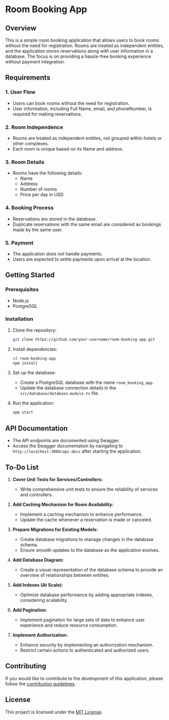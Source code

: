 # Room Booking App

## Overview

This is a simple room booking application that allows users to book rooms without the need for registration. Rooms are treated as independent entities, and the application stores reservations along with user information in a database. The focus is on providing a hassle-free booking experience without payment integration.

## Requirements

### 1. User Flow

- Users can book rooms without the need for registration.
- User information, including Full Name, email, and phoneNumber, is required for making reservations.

### 2. Room Independence

- Rooms are treated as independent entities, not grouped within hotels or other complexes.
- Each room is unique based on its Name and address.

### 3. Room Details

- Rooms have the following details:
  - Name
  - Address
  - Number of rooms
  - Price per day in USD

### 4. Booking Process

- Reservations are stored in the database.
- Duplicate reservations with the same email are considered as bookings made by the same user.

### 5. Payment

- The application does not handle payments.
- Users are expected to settle payments upon arrival at the location.

## Getting Started

### Prerequisites

- Node.js
- PostgreSQL

### Installation

1. Clone the repository:

    ```bash
    git clone https://github.com/your-username/room-booking-app.git
    ```

2. Install dependencies:

    ```bash
    cd room-booking-app
    npm install
    ```

3. Set up the database:

    - Create a PostgreSQL database with the name `room_booking_app`.
    - Update the database connection details in the `src/database/database.module.ts` file.

4. Run the application:

    ```bash
    npm start
    ```

## API Documentation

- The API endpoints are documented using Swagger.
- Access the Swagger documentation by navigating to `http://localhost:3000/api-docs` after starting the application.

## To-Do List

1. **Cover Unit Tests for Services/Controllers:**
   - Write comprehensive unit tests to ensure the reliability of services and controllers.

2. **Add Caching Mechanism for Room Availability:**
   - Implement a caching mechanism to enhance performance.
   - Update the cache whenever a reservation is made or canceled.

3. **Prepare Migrations for Existing Models:**
   - Create database migrations to manage changes in the database schema.
   - Ensure smooth updates to the database as the application evolves.

4. **Add Database Diagram:**
   - Create a visual representation of the database schema to provide an overview of relationships between entities.

5. **Add Indexes (At Scale):**
   - Optimize database performance by adding appropriate indexes, considering scalability.

6. **Add Pagination:**
   - Implement pagination for large sets of data to enhance user experience and reduce resource consumption.

7. **Implement Authorization:**
   - Enhance security by implementing an authorization mechanism.
   - Restrict certain actions to authenticated and authorized users.



## Contributing

If you would like to contribute to the development of this application, please follow the [contribution guidelines](CONTRIBUTING.md).

## License

This project is licensed under the [MIT License](LICENSE).

